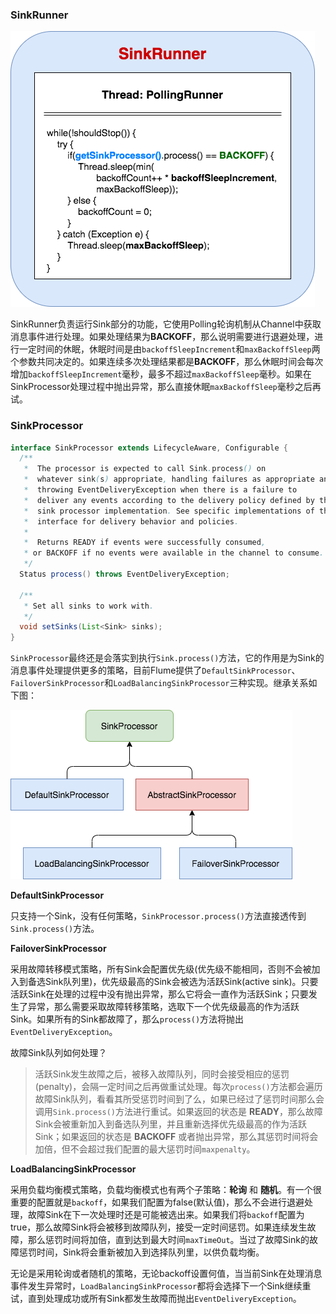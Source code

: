 ### SinkRunner

![](image/sink-runner.png)

SinkRunner负责运行Sink部分的功能，它使用Polling轮询机制从Channel中获取消息事件进行处理。如果处理结果为**BACKOFF**，那么说明需要进行退避处理，进行一定时间的休眠，休眠时间是由`backoffSleepIncrement`和`maxBackoffSleep`两个参数共同决定的。如果连续多次处理结果都是**BACKOFF**，那么休眠时间会每次增加`backoffSleepIncrement`毫秒，最多不超过`maxBackoffSleep`毫秒。如果在SinkProcessor处理过程中抛出异常，那么直接休眠`maxBackoffSleep`毫秒之后再试。

### SinkProcessor

```java
interface SinkProcessor extends LifecycleAware, Configurable {
  /**
   *  The processor is expected to call Sink.process() on
   *  whatever sink(s) appropriate, handling failures as appropriate and
   *  throwing EventDeliveryException when there is a failure to
   *  deliver any events according to the delivery policy defined by the
   *  sink processor implementation. See specific implementations of this
   *  interface for delivery behavior and policies.
   *
   *  Returns READY if events were successfully consumed,
   * or BACKOFF if no events were available in the channel to consume.
   */
  Status process() throws EventDeliveryException;

  /**
   * Set all sinks to work with.
   */
  void setSinks(List<Sink> sinks);
}
```

`SinkProcessor`最终还是会落实到执行`Sink.process()`方法，它的作用是为Sink的消息事件处理提供更多的策略，目前Flume提供了`DefaultSinkProcessor`、`FailoverSinkProcessor`和`LoadBalancingSinkProcessor`三种实现。继承关系如下图：

![](image/sink-processor.png)


**DefaultSinkProcessor**

只支持一个Sink，没有任何策略，`SinkProcessor.process()`方法直接透传到`Sink.process()`方法。

**FailoverSinkProcessor**

采用故障转移模式策略，所有Sink会配置优先级(优先级不能相同，否则不会被加入到备选Sink队列里)，优先级最高的Sink会被选为活跃Sink(active sink)。只要活跃Sink在处理的过程中没有抛出异常，那么它将会一直作为活跃Sink；只要发生了异常，那么需要采取故障转移策略，选取下一个优先级最高的作为活跃Sink。如果所有的Sink都故障了，那么`process()`方法将抛出`EventDeliveryException`。

故障Sink队列如何处理？

> 活跃Sink发生故障之后，被移入故障队列，同时会接受相应的惩罚(penalty)，会隔一定时间之后再做重试处理。每次`process()`方法都会遍历故障Sink队列，看看其所受惩罚时间到了么，如果已经过了惩罚时间那么会调用`Sink.process()`方法进行重试。如果返回的状态是 **READY**，那么故障Sink会被重新加入到备选队列里，并且重新选择优先级最高的作为活跃Sink；如果返回的状态是 **BACKOFF** 或者抛出异常，那么其惩罚时间将会加倍，但不会超过我们配置的最大惩罚时间`maxpenalty`。

**LoadBalancingSinkProcessor**

采用负载均衡模式策略，负载均衡模式也有两个子策略：**轮询** 和 **随机**。有一个很重要的配置就是`backoff`，如果我们配置为false(默认值)，那么不会进行退避处理，故障Sink在下一次处理时还是可能被选出来。如果我们将`backoff`配置为true，那么故障Sink将会被移到故障队列，接受一定时间惩罚。如果连续发生故障，那么惩罚时间将加倍，直到达到最大时间`maxTimeOut`。当过了故障Sink的故障惩罚时间，Sink将会重新被加入到选择队列里，以供负载均衡。

无论是采用轮询或者随机的策略，无论backoff设置何值，当当前Sink在处理消息事件发生异常时，`LoadBalancingSinkProcessor`都将会选择下一个Sink继续重试，直到处理成功或所有Sink都发生故障而抛出`EventDeliveryException`。